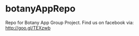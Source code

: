 botanyAppRepo
=============

Repo for Botany App Group Project. Find us on facebook via: http://goo.gl/TEXzwb
